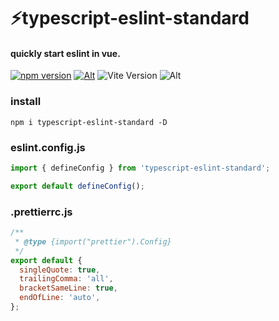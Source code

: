 # ⚡typescript-eslint-standard

#### quickly start eslint in vue.
[![npm version](https://img.shields.io/npm/v/typescript-eslint-standard.svg?style=flat-square)](https://www.npmjs.com/package/typescript-eslint-standard)
[![Alt](https://img.shields.io/npm/dt/typescript-eslint-standard?style=flat-square)](https://npmcharts.com/compare/typescript-eslint-standard?minimal=true)
![Vite Version](https://img.shields.io/badge/eslint->=9.0.0-brightgreen.svg?style=flat-square)
![Alt](https://img.shields.io/github/license/mivui/typescript-eslint-standard?style=flat-square)


### install

```shell
npm i typescript-eslint-standard -D
```

### eslint.config.js

```js
import { defineConfig } from 'typescript-eslint-standard';

export default defineConfig();

```

### .prettierrc.js

```js
/**
 * @type {import("prettier").Config}
 */
export default {
  singleQuote: true,
  trailingComma: 'all',
  bracketSameLine: true,
  endOfLine: 'auto',
};

```